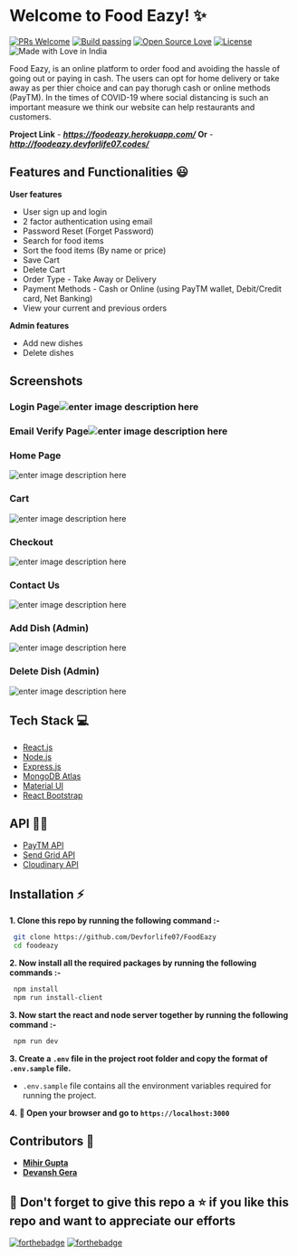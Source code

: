 # Welcome to Food Eazy! ✨
[![PRs Welcome](https://img.shields.io/badge/PRs-welcome-brightgreen.svg?style=flat-square)](https://foodeazy.herokuapp.com/)&nbsp;[![Build passing](https://img.shields.io/badge/Build-Passing-brightgreen.svg?style=flat-square)](https://foodeazy.herokuapp.com/)&nbsp;[![Open Source Love](https://badges.frapsoft.com/os/v1/open-source.svg?v=102)](https://foodeazy.herokuapp.com/)&nbsp;[![License](https://img.shields.io/badge/license-MIT-brightgreen)](https://foodeazy.herokuapp.com/)&nbsp;![Made with Love in India](https://madewithlove.org.in/badge.svg)

Food Eazy, is an online platform to order food and avoiding the hassle of going out or paying in cash. The users can opt for home delivery or take away as per thier choice and can pay thorugh cash or online methods (PayTM). In the times of COVID-19 where social distancing is such an important measure we think our website can help restaurants and customers.

**Project Link** - ***https://foodeazy.herokuapp.com/***
**Or**  - ***http://foodeazy.devforlife07.codes/***


## Features and Functionalities 😃
**User features**
 - User sign up and login
 - 2 factor authentication using email
 - Password Reset (Forget Password)
 - Search for food items
 - Sort the food items (By name or price)
 - Save Cart
 - Delete Cart
 - Order Type - Take Away or Delivery
 - Payment Methods - Cash or Online (using PayTM wallet, Debit/Credit card, Net Banking)
 - View your current and previous orders
 
 **Admin features** 
 
 - Add new dishes
 - Delete dishes
 ## Screenshots
 ### Login Page![enter image description here](https://raw.githubusercontent.com/Devforlife07/foodeazy/master/readme_images/login.png?token=ALT5AMAOLRKFR423UUHLK6C7KJJ4Y)
### Email Verify Page![enter image description here](https://raw.githubusercontent.com/mihir0699/foodeazy/master/readme_images/verify.png?token=ALT5AMCAUZLVKWU4UFAGZVC7KJKEG)
### Home Page
![enter image description here](https://raw.githubusercontent.com/mihir0699/foodeazy/master/readme_images/menu.png?token=ALT5AMAG4JWL7EOHY2IT7JC7KJKAQ)

### Cart
![enter image description here](https://raw.githubusercontent.com/mihir0699/foodeazy/master/readme_images/cart.png?token=ALT5AMCPL6C2W723CZYJZZK7KJKYY)
### Checkout
![enter image description here](https://raw.githubusercontent.com/mihir0699/foodeazy/master/readme_images/checkout.png?token=ALT5AMHX44VS5BX2PHTDSY27KJK4K)
### Contact Us
![enter image description here](https://raw.githubusercontent.com/Devforlife07/FoodEazy/master/readme_images/contact_us.png)
### Add Dish (Admin)
![enter image description here](https://raw.githubusercontent.com/mihir0699/foodeazy/master/readme_images/add_dish.png?token=ALT5AMAOEZ2YQ2ECJJMYZCC7KJK6I)
### Delete Dish (Admin)
![enter image description here](https://raw.githubusercontent.com/mihir0699/foodeazy/master/readme_images/delete_items.png?token=ALT5AMHLZNKOIMXWOKUKY7K7KJLCE)
## Tech Stack 💻

 - [React.js](https://reactjs.org/)
 - [Node.js](https://nodejs.org/en/)
 - [Express.js](https://expressjs.com/)
 - [MongoDB Atlas](https://www.mongodb.com/cloud/atlas)
 - [Material UI](https://material-ui.com/)
 - [React Bootstrap](https://react-bootstrap.github.io/)

## API :man_technologist:

 - [PayTM API](https://developer.paytm.com/docs/)
 - [Send Grid  API](https://sendgrid.com/)
 - [Cloudinary API](https://cloudinary.com/)

## Installation :zap:

 **1. Clone this repo by running the following command :-**
 ```bash
  git clone https://github.com/Devforlife07/FoodEazy
  cd foodeazy
 ```
 
 **2. Now install all the required packages by running the following commands :-**
 ```bash
  npm install 
  npm run install-client
 ```
 **3. Now start the react and node server together by running the following command :-**
 ```bash
  npm run dev
 ```
 **3. Create a `.env` file in the project root folder and copy the format of `.env.sample` file.**

   - `.env.sample` file contains all the environment variables required for running the project.
   
   
 **4.** **🎉  Open your browser and go to  `https://localhost:3000`**
 
## Contributors 🤝
 - [**Mihir Gupta**](https://github.com/mihir0699)  
 - [**Devansh Gera**](https://github.com/Devforlife07)
 
 
## 🤩 Don't forget to give this repo a ⭐ if you like this repo and want to appreciate our efforts
 

[![forthebadge](https://forthebadge.com/images/badges/built-with-love.svg)](https://forthebadge.com)
[![forthebadge](https://forthebadge.com/images/badges/built-by-developers.svg)](https://forthebadge.com)


